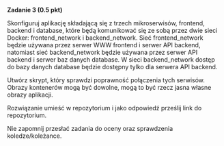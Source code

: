**Zadanie 3 (0.5 pkt)**

Skonfiguruj aplikację składającą się z trzech mikroserwisów, frontend, backend i database, które będą komunikować się ze sobą przez dwie sieci Docker: frontend_network i backend_network. Sieć frontend_network będzie używana przez serwer WWW frontend i serwer API backend, natomiast sieć backend_network będzie używana przez serwer API backend i serwer baz danych database. W sieci backend_network dostęp do bazy danych database będzie dostępny tylko dla serwera API backend.

Utwórz skrypt, który sprawdzi poprawność połączenia tych serwisów. Obrazy kontenerów mogą być dowolne, mogą to być rzecz jasna własne obrazy aplikacji.

Rozwiązanie umieść w repozytorium i jako odpowiedź prześlij link do repozytorium.

Nie zapomnij przesłać zadania do oceny oraz sprawdzenia koledze/koleżance.
